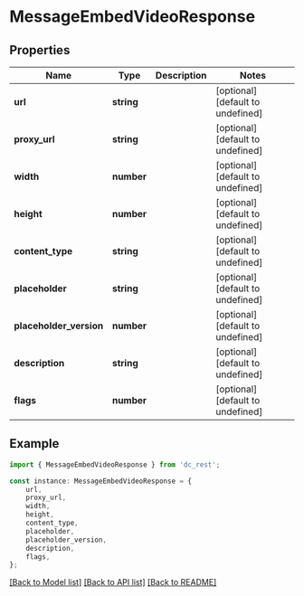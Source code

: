 # MessageEmbedVideoResponse


## Properties

Name | Type | Description | Notes
------------ | ------------- | ------------- | -------------
**url** | **string** |  | [optional] [default to undefined]
**proxy_url** | **string** |  | [optional] [default to undefined]
**width** | **number** |  | [optional] [default to undefined]
**height** | **number** |  | [optional] [default to undefined]
**content_type** | **string** |  | [optional] [default to undefined]
**placeholder** | **string** |  | [optional] [default to undefined]
**placeholder_version** | **number** |  | [optional] [default to undefined]
**description** | **string** |  | [optional] [default to undefined]
**flags** | **number** |  | [optional] [default to undefined]

## Example

```typescript
import { MessageEmbedVideoResponse } from 'dc_rest';

const instance: MessageEmbedVideoResponse = {
    url,
    proxy_url,
    width,
    height,
    content_type,
    placeholder,
    placeholder_version,
    description,
    flags,
};
```

[[Back to Model list]](../README.md#documentation-for-models) [[Back to API list]](../README.md#documentation-for-api-endpoints) [[Back to README]](../README.md)
